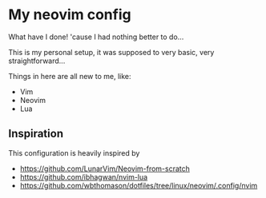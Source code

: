 # My neovim config 

What have I done! 'cause I had nothing better to do...

This is my personal setup, it was supposed to very basic, very straightforward...

Things in here are all new to me, like:
- Vim
- Neovim
- Lua

## Inspiration

This configuration is heavily inspired by

- https://github.com/LunarVim/Neovim-from-scratch
- https://github.com/ibhagwan/nvim-lua
- https://github.com/wbthomason/dotfiles/tree/linux/neovim/.config/nvim

